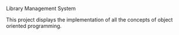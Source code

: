 Library Management System

This project displays the implementation of all the concepts of object oriented programming.
